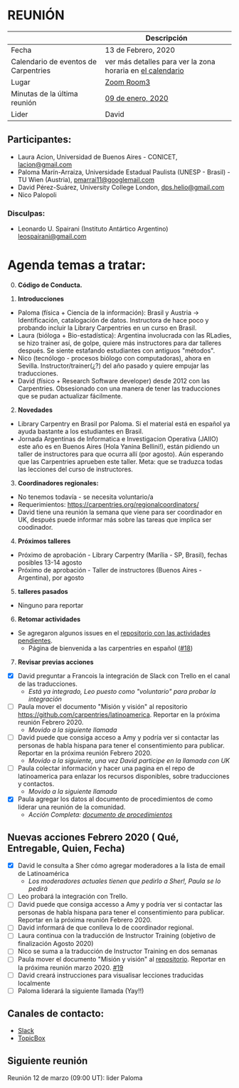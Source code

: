 # REUNIÓN 

|                                      | Descripción                                                                                                                                             |
|--------------------------------------|---------------------------------------------------------------------------------------------------------------------------------------------------------|
| Fecha                                | 13 de Febrero, 2020                                                                                                                                     |
| Calendario de eventos de Carpentries | ver más detalles para ver la zona horaria en [el calendario](https://carpentries.org/community/#community-events)  |
| Lugar                                | [Zoom Room3](https://carpentries.zoom.us/my/carpentriesroom3)                                                                                           |
| Minutas de la última reunión         | [09 de enero, 2020](https://github.com/carpentries/latinoamerica/blob/master/traducciones/minutos/2020-01-09.md)                                        |
| Lider                                | David                                                                                                                                                   |

## Participantes:

* Laura Acion, Universidad de Buenos Aires - CONICET, lacion@gmail.com
* Paloma Marín-Arraiza, Universidade Estadual Paulista (UNESP - Brasil) - TU Wien (Austria), pmarrai11@googlemail.com
* David Pérez-Suárez, University College London, dps.helio@gmail.com
* Nico Palopoli

### Disculpas:

* Leonardo U. Spairani (Instituto Antártico Argentino) leospairani@gmail.com


# Agenda temas a tratar:

0. **Código de Conducta.**

1. **Introducciones**

  - Paloma (física + Ciencia de la información): Brasil y Austria -> Identificación, catalogación de datos. Instructora de hace poco y probando incluir la Library Carpentries en un curso en Brasil. 
  - Laura (bióloga + Bio-estadística): Argentina involucrada con las RLadies, se hizo trainer así, de golpe, quiere más instructores para dar talleres después. Se siente estafando estudiantes con antiguos "métodos".
  - Nico (tecnólogo - procesos biólogo con computadoras), ahora en Sevilla. Instructor/trainer(¿?) del año pasado y quiere empujar las traducciones.
  - David (físico + Research Software developer) desde 2012 con las Carpentries. Obsesionado con una manera de tener las traducciones que se pudan actualizar fácilmente.

2. **Novedades**

  - Library Carpentry en Brasil por Paloma. Si el material está en español ya ayuda bastante a los estudiantes en Brasil.
  - Jornada Argentinas de Informatica e Investigacion Operativa (JAIIO) este año es en Buenos Aires (Hola Yanina Bellini!), están pidiendo un taller de instructores para que ocurra allí (por agosto). Aún esperando que las Carpentries aprueben este taller. Meta: que se traduzca todas las lecciones del curso de instructores.

3. **Coordinadores regionales:**

  - No tenemos todavía - se necesita voluntario/a
  - Requerimientos: https://carpentries.org/regionalcoordinators/
  - David tiene una reunión la semana que viene para ser coordinador en UK, después puede informar más sobre las tareas que implica ser coodinador.
     
     
4. **Próximos talleres**

  - Próximo de aprobación - Library Carpentry (Marília - SP, Brasil), fechas posibles 13-14 agosto
  - Próximo de aprobación - Taller de instructores (Buenos Aires - Argentina), por agosto

5. **talleres pasados**

  - Ninguno para reportar

6. **Retomar actividades**

  - Se agregaron algunos issues en el [repositorio con las actividades pendientes](https://github.com/carpentries/latinoamerica/issues).
    - Página de bienvenida a las carpentries en español ([#18](https://github.com/carpentries/latinoamerica/issues/18))
    

7. **Revisar previas acciones**

    
- [X] David preguntar a Francois la integración de Slack con Trello en el canal de las traducciones. 
   - *Está ya integrado, Leo puesto como "voluntario" para probar la integración*
- [ ] Paula mover el documento "Misión y visión" al repositorio  https://github.com/carpentries/latinoamerica. Reportar en la próxima reunión Febrero 2020.
   - *Movido a la siguiente llamada*
- [ ] David puede que consiga acceso a Amy y podría ver si contactar las personas de habla hispana para tener el consentimiento para publicar. Reportar en la próxima reunión Febrero 2020.
   - *Movido a la siguiente, una vez David participe en la llamada con UK*
- [ ] Paula colectar información y hacer una pagina en el repo de latinoamerica para enlazar los recursos disponibles, sobre traducciones y contactos.
   - *Movido a la siguiente llamada*
- [X] Paula agregar los datos al documento de procedimientos de como liderar una reunión de la comunidad. 
   - *Acción Completa: [documento de procedimientos](https://github.com/carpentries/latinoamerica/blob/master/procedimientos.md)*
     
     
##  Nuevas acciones Febrero 2020 ( Qué, Entregable, Quien, Fecha)

- [X] David le consulta a Sher cómo agregar moderadores a la lista de email de Latinoamérica
   - *Los moderadores actuales tienen que pedirlo a Sher!, Paula se lo pedirá*
- [ ] Leo probará la integración con Trello.
- [ ] David puede que consiga accesso a Amy y podría ver si contactar las personas de habla hispana para tener el consentimiento para publicar. Reportar en la próxima reunión Febrero 2020.
- [ ] David informará de que conlleva lo de coordinador regional.
- [ ] Laura continua con la traducción de Instructor Training (objetivo de finalización Agosto 2020)
- [ ] Nico se suma a la traducción de Instructor Training en dos semanas
- [ ] Paula mover el documento "Misión y visión" al [repositorio](https://github.com/carpentries/latinoamerica). Reportar en la próxima reunión marzo 2020. [#19](https://github.com/carpentries/latinoamerica/issues/19)
- [ ] David creará instrucciones para visualisar lecciones traducidas localmente
- [ ] Paloma liderará la siguiente llamada (Yay!!)

## Canales de contacto:

- [Slack](https://swcarpentry.slack.com/messages/CDZLNHSMQ)
- [TopicBox](https://carpentries.topicbox.com/groups/local-latinoamerica)

## Siguiente reunión

Reunión 12 de marzo (09:00 UT):
lider Paloma
